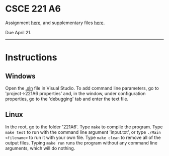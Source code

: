 # CSCE 221 A6
Assignment [here](https://www.dropbox.com/s/vfoyy1ye5c5xkyi/221-16a-A6.pdf?dl=0), 
and supplementary files [here](https://www.dropbox.com/sh/rcykbptpvj9og7n/AADdbkxw-lxc0gcjXpwOeh90a?dl=0).

Due April 21.

---

# Instructions

## Windows
Open the [.sln](https://bitbucket.org/gaikema/csce221-a6/src/983578edd3dae28726b37fc0e60ca098925fafb4/221A6.sln?at=master&fileviewer=file-view-default) file in Visual Studio.
To add command line parameters, go to 'project->221A6 properties' and, in the window, under configuration properties, 
go to the 'debugging' tab and enter the text file.

## Linux
In the root, go to the folder '221A6'.
Type `make` to compile the program.
Type `make test` to run with the command line argument 'input.txt',
or type	`./Main <filename>` to run it with your own file.
Type `make clean` to remove all of the output files.
Typing `make run` runs the program without any command line arguments, 
which will do nothing.

